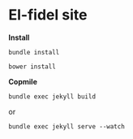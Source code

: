 El-fidel site
==

**Install**

    bundle install

    bower install

**Copmile**

    bundle exec jekyll build

or

    bundle exec jekyll serve --watch
